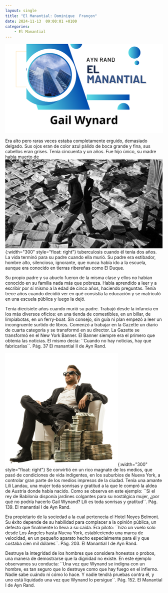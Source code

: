 ```yaml
---
layout: single
title: "El Manantial: Dominique  Françon"
date: 2024-11-13  09:00:01 +0100
categories: 
    - El Manantial
---
```

![alt text](</assets/img/gail banner.png>)


Era alto pero raras veces estaba completamente erguido, demasiado delgado. Sus ojos eran de color azul pálido de boca grande y fina, sus cabellos eran grises. Tenía cincuenta y un años. Fue hijo único, su madre había muerto de ![alt text](</assets/img/gail2.png>){:width="300" style="float: right"} tuberculosis cuando él tenía dos años. La vida terminó para su padre cuando ella murió. Su padre era estibador, hombre alto, silencioso, ignorante, que nunca había ido a la escuela, aunque era conocido en tierras ribereñas como El Duque.


Su propio padre y su abuelo fueron de la misma clase y ellos no habían conocido en su familia nada más que pobreza. Había aprendido a leer y a escribir por sí mismo a la edad de cinco años, haciendo preguntas. Tenía trece años cuando decidió ver en qué consistía la educación y se matriculó en una escuela pública y luego la dejó. 


Tenía diecisiete años cuando murió su padre.  Trabajó desde la infancia en los más diversos oficios:  en una tienda de comestibles, en un billar, de limpiabotas, en un ferry-boat.  Sin consejo, sin guía ni plan empezó a leer un incongruente surtido de libros.  Comenzó a trabajar en la Gazette un diario de cuarta categoría y se transformó en su director. La Gazette se transformó en el New York Banner.  El Banner siempre era el primero que obtenía las noticias.  El mismo decía:  ´´Cuando no hay noticias, hay que fabricarlas´´. Pág.  37  El manantial  II de Ayn Rand.


![alt text](</assets/img/gail millonario.png>){:width="300" style="float: right"}
Se convirtió en un rico magnate de los medios, que pasó de condiciones de vida indigentes, en los suburbios de Nueva York, a controlar gran parte de los medios impresos de la ciudad.  Tenía una amante Lili Landau, una mujer toda sonrisas y gratitud a la que le compró la aldea de Austria donde había nacido. Como se observa en este ejemplo: ´´Si el rey de Babilonia disponía jardines colgantes para su nostálgica mujer, ¿por qué no podría hacerlo Gail Wynand?   Lili es toda sonrisas y gratitud´´. Pág.  139.  El manantial  I de Ayn Rand.



Era propietario de la sociedad a la cual pertenecía el Hotel Noyes Belmont.  Su éxito depende de su habilidad para complacer a la opinión pública, un defecto que finalmente lo lleva a su caída. Era piloto:  ´´hizo un vuelo solo desde Los Ángeles hasta Nueva York, estableciendo una marca de velocidad, en un pequeño aparato hecho especialmente para él y que costaba cien mil dólares´´.   Pág. 203.  El Manantial  I de Ayn Rand.


Destruye la integridad de los hombres que considera honestos o probos, una manera de demostrarse que la dignidad no existe.  En este ejemplo observamos su conducta:  ´´Una vez que Wynand se indigna con un hombre, es tan seguro que lo destruye como que hay fuego en el infierno. Nadie sabe cuándo ni cómo lo hace. Y nadie tendrá pruebas contra él, y uno está liquidado una vez que Wynand lo persigue´´.   Pág. 152.  El Manantial  I de Ayn Rand.


